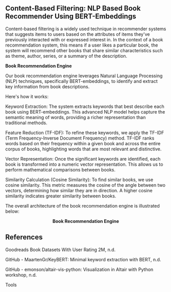 ## **Content-Based Filtering: NLP Based Book Recommender Using BERT-Embeddings**

Content-based filtering is a widely used technique in recommender systems that suggests items to users based on the attributes of items they've previously interacted with or expressed interest in. In the context of a book recommendation system, this means if a user likes a particular book, the system will recommend other books that share similar characteristics such as theme, author, series, or a summary of the description.

**Book Recommendation Engine**

Our book recommendation engine leverages Natural Language Processing (NLP) techniques, specifically BERT-embeddings, to identify and extract key information from book descriptions.

Here's how it works:

Keyword Extraction: The system extracts keywords that best describe each book using BERT-embeddings. This advanced NLP model helps capture the semantic meaning of words, providing a richer representation than traditional methods.

Feature Reduction (TF-IDF): To refine these keywords, we apply the TF-IDF (Term Frequency-Inverse Document Frequency) method. TF-IDF ranks words based on their frequency within a given book and across the entire corpus of books, highlighting words that are most relevant and distinctive.

Vector Representation: Once the significant keywords are identified, each book is transformed into a numeric vector representation. This allows us to perform mathematical comparisons between books.

Similarity Calculation (Cosine Similarity): To find similar books, we use cosine similarity. This metric measures the cosine of the angle between two vectors, determining how similar they are in direction. A higher cosine similarity indicates greater similarity between books.

The overall architecture of the book recommendation engine is illustrated below:

<center><b> Book Recommendation Engine </b></center>

## **References**
Goodreads Book Datasets With User Rating 2M, n.d.

GitHub - MaartenGr/KeyBERT: Minimal keyword extraction with BERT, n.d.

GitHub - emonson/altair-vis-python: Visualization in Altair with Python workshop, n.d.












Tools


